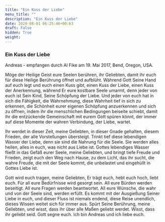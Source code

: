 ```yaml
---
title: "Ein Kuss der Liebe"
menu_title: ""
description: "Ein Kuss der Liebe"
date: 2020-08-01 06:25:48+00:63
draft: False
hidden: True
weight:
---
```

### Ein Kuss der Liebe

Andreas - empfangen durch Al Fike am 19. Mai 2017, Bend, Oregon, USA.

Möge der Heilige Geist eure Seelen berühren, ihr Geliebten, damit ihr euch für diese Heilige Berührung öffnet und aufblüht. Während Gott Seine Hand auf euch legt und euch einen Kuss gibt, einen Kuss der Liebe, einen Kuss der Anerkennung, während Er eure kostbare Seele umarmt, denn jeder von euch ist Sein Kind, Seine Schöpfung der Liebe. Und jeder von euch hat in sich die Fähigkeit, die Wahrnehmung, diese Wahrheit tief in sich zu erkennen, die Schönheit eurer eigenen Schöpfung anzuerkennen und sich zu öffnen, indem ihr die menschlichen Bedingungen beiseite schiebt, damit ihr die entzückende Gemeinschaft mit eurem Gott spüren könnt, der immer auf diese Momente der wahren Verbindung, der Liebe, wartet.

Ihr werdet in dieser Zeit, meine Geliebten, in dieser Gnade gehalten, diesem Frieden, der alle Vorstellungen übersteigt. Trinkt tief diese lebendigen Wasser der Liebe, denn sie sind die Nahrung für die Seele. Sie werden alles heilen, alles in euch, was nicht aus Liebe ist. Gottes lebendiges Wasser fließt in das Gefäß eurer Seele, meine Geliebten, und bringt tiefe Freude und Frieden, zeigt euch den Weg nach Hause, zu dem Licht, das ihr sucht, die wahre Freude, die mit der Seele kommt, die unbelastet und eingehüllt in Gottes Liebe ist.

Gott wird euch tragen, meine Geliebten, Er trägt euch, hebt euch hoch, liebt euch. Für all eure Bedürfnisse wird gesorgt sein. All eure Bürden werden beseitigt. All eure Fragen werden beantwortet. All eure Wünsche, die wahr und von der Seele sind, werden erfüllt. Es kommt mit der Ausgießung Seiner Liebe in euch, und dieser Fluss ist niemals endend, diese Reise unendlich, dieses Wissen weitet sich für immer aus. Spürt Seine Berührung, meine Geliebten, und wisst, dass ihr über alle Maßen geliebt werdet. Wisst, dass ihr geliebt seid. Gott segne euch. Ich bin Andreas und ich liebe euch.

